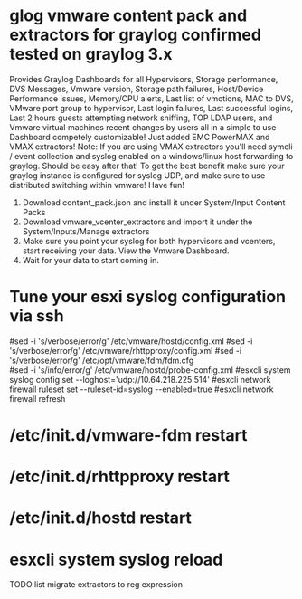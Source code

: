 # glog vmware content pack and extractors for graylog confirmed tested on graylog 3.x 
Provides Graylog Dashboards for all Hypervisors, Storage performance, DVS Messages, Vmware version, Storage path failures, Host/Device Performance issues, Memory/CPU alerts, Last list of vmotions, MAC to DVS, VMware port group to hypervisor, Last login failures, Last successful logins, Last 2 hours guests attempting network sniffing, TOP LDAP users, and Vmware virtual machines recent changes by users all in a simple to use Dashboard competely customizable! Just added EMC PowerMAX and VMAX extractors! Note: If you are using VMAX extractors you'll need symcli / event collection and syslog enabled on a windows/linux host forwarding to graylog. Should be easy after that! To get the best benefit make sure your graylog instance is configured for syslog UDP, and make sure to use distributed switching within vmware! Have fun!

1. Download content_pack.json and install it under System/Input Content Packs
2. Download vmware_vcenter_extractors and import it under the System/Inputs/Manage extractors 
3. Make sure you point your syslog for both hypervisors and vcenters, start receiving your data. View the Vmware Dashboard. 
4. Wait for your data to start coming in. 

# Tune your esxi syslog configuration via ssh 

#sed -i 's/verbose/error/g' /etc/vmware/hostd/config.xml
#sed -i 's/verbose/error/g' /etc/vmware/rhttpproxy/config.xml 
#sed -i 's/verbose/error/g' /etc/opt/vmware/fdm/fdm.cfg  
#sed -i 's/info/error/g' /etc/vmware/hostd/probe-config.xml
#esxcli system syslog config set --loghost='udp://10.64.218.225:514'
#esxcli network firewall ruleset set --ruleset-id=syslog --enabled=true
#esxcli network firewall refresh
# /etc/init.d/vmware-fdm restart
# /etc/init.d/rhttpproxy restart
# /etc/init.d/hostd restart
# esxcli system syslog reload 


TODO list migrate extractors to reg expression
